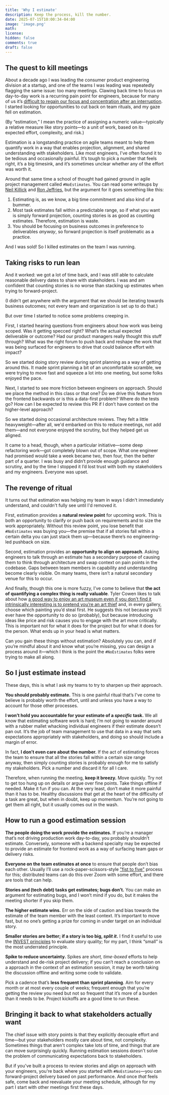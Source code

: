 ```yaml
---
title: 'Why I estimate'
description: Keep the process, kill the number.
date: 2025-07-15T10:00:34-04:00
image: 'image.png'
math:
license:
hidden: false
comments: true
draft: false
---
```


## The quest to kill meetings

About a decade ago I was leading the consumer product engineering division at a startup, and one of the teams I was leading was repeatedly flagging the same issue: too many meetings. Clawing back time to focus on day-to-day work is a recurring pain point for engineers, because for many of us it’s [difficult to regain our focus and concentration after an interruption](https://www.paulgraham.com/makersschedule.html). I started looking for opportunities to cut back on team rituals, and my gaze fell on estimation.

(By “estimation,” I mean the practice of assigning a numeric value—typically a relative measure like story points—to a unit of work, based on its expected effort, complexity, and risk.)

Estimation is a longstanding practice on agile teams meant to help them quantify work in a way that enables projection, alignment, and shared understanding with stakeholders. Like most engineers, I've often found it to be tedious and occasionally painful. It’s tough to pick a number that feels right, it’s a big timesink, and it’s sometimes unclear whether any of the effort was worth it.

Around that same time a school of thought had gained ground in agile project management called `#NoEstimates`. You can read some writeups by [Neil Killick](https://www.neilkillick.com/blog/noestimates-part-1-doing-scrum-without-estimates) and [Ron Jeffries](https://ronjeffries.com/xprog/articles/the-noestimates-movement/), but the argument for it goes something like this:

1. Estimating is, as we know, a big time commitment and also kind of a bummer.
2. Most task estimates fall within a predictable range, so if what you want is simply forward projection, counting stories is as good as counting estimates. Therefore, estimation is waste.
3. You should be focusing on business outcomes in preference to deliverables _anyway_, so forward projection is itself problematic as a practice.

And I was sold! So I killed estimates on the team I was running.

## Taking risks to run lean

And it worked: we got a lot of time back, and I was still able to calculate reasonable delivery dates to share with stakeholders. I was and am confident that counting stories is no worse than stacking up estimates when trying to forward-project.

(I didn’t get anywhere with the argument that we should be iterating towards business outcomes; not every team and organization is set up to do that.)

But over time I started to notice some problems creeping in.

First, I started hearing questions from engineers about how work was being scoped. Was it getting specced right? What’s the actual expected deliverable or outcome? Had our product managers really thought this stuff through? What was the right forum to push back and reshape the work that was being surfaced for engineers to drive that could balance effort with impact?

So we started doing story review during sprint planning as a way of getting around this. It made sprint planning a bit of an uncomfortable scramble, we were trying to move fast and squeeze a lot into one meeting, but some folks enjoyed the pace.

Next, I started to see more friction between engineers on approach. Should we place the method in this class or that one? Do we drive this feature from the frontend backwards or is this a data-first problem? Where do the tests go? How can I be expected to review this PR if I don’t have context on the higher-level approach?

So we started doing occasional architecture reviews. They felt a little heavyweight—after all, we'd embarked on this to reduce meetings, not add them—and not everyone enjoyed the scrutiny, but they helped get us aligned.

It came to a head, though, when a particular initiative—some deep refactoring work—got completely blown out of scope. What one engineer had promised would take a week became two, then four, then the better part of a quarter. I was busy and didn’t provide enough guidance and scrutiny, and by the time I stopped it I’d lost trust with both my stakeholders and my engineers. Everyone was upset.

## The revenge of ritual

It turns out that estimation was helping my team in ways I didn't immediately understand, and couldn't fully see until I'd removed it.

First, estimation provides a **natural review point** for upcoming work. This is both an opportunity to clarify or push back on requirements and to size the work appropriately. Without this review point, you lose benefit that `#NoEstimates` was buying you—the premise that if all stories fall within a certain delta you can just stack them up—because there’s no engineering-led pushback on size.

Second, estimation provides an **opportunity to align on approach**. Asking engineers to talk through an estimate has a secondary purpose of causing them to think through architecture and swap context on pain points in the codebase. Gaps between team members in capability and understanding become clearly visible. On many teams, there isn’t a natural secondary venue for this to occur.

And finally, though this one is more fuzzy, I’ve come to believe that **the act of quantifying a complex thing is really valuable**. Tyler Cowen likes to talk about how [a good way to enjoy an art museum even if you don't find it intrinsically interesting is to pretend you’re an art thief](http://www.artblog.net/post/2007/09/cowen/) and, in every gallery, choose which painting you’d steal first. He suggests this not because you’ll ever have the opportunity to do so (probably), but because introducing ideas like price and risk causes you to engage with the art more critically. This is important not for what it does for the project but for what it does for the person. What ends up in your head is what matters.

Can you gain these things without estimation? Absolutely you can, and if you’re mindful about it and know what you’re missing, you can design a process around it—which I think is the point the `#NoEstimates` folks were trying to make all along.

## So I just estimate instead

These days, this is what I ask my teams to try to sharpen up their approach.

**You should probably estimate.** This is one painful ritual that’s I've come to believe is probably worth the effort, until and unless you have a way to account for those other processes.

**I won’t hold you accountable for your estimate of a _specific_ task.** We all know that estimating software work is hard; I’m not going to wander around with a rubber mallet whacking individual engineers if their estimate doesn’t pan out. It’s the job of team management to use that data in a way that sets expectations appropriately with stakeholders, and doing so should include a margin of error.

In fact, **I don’t even care about the number.** If the act of estimating forces the team to ensure that all the stories fall within a certain size range anyway, then simply counting stories is probably enough for me to satisfy my stakeholders. Pick a number and discard it for all I care.

Therefore, when running the meeting, **keep it breezy.** Move quickly. Try not to get too hung up on details or argue over fine points. Take things offline if needed. Make it fun if you can. At the very least, don’t make it more painful than it has to be. Healthy discussions that get at the heart of the difficulty of a task are great, but when in doubt, keep up momentum. You’re not going to get them all right, but it usually comes out in the wash.

## How to run a good estimation session

**The people doing the work provide the estimates.** If you’re a manager that’s not driving production work day-to-day, you probably shouldn’t estimate. Conversely, someone with a backend specialty may be expected to provide an estimate for frontend work as a way of surfacing team gaps or delivery risks.

**Everyone on the team estimates at once** to ensure that people don’t bias each other. Usually I’ll use a rock-paper-scissors-style ["fist to five"](https://meetingnotes.com/blog/fist-to-five-voting) process for this; distributed teams can do this over Zoom with some effort, and there are tools that can help.

**Stories and (tech debt) tasks get estimates; bugs don’t.** You can make an argument for estimating bugs, and I won’t mind if you do, but it makes the meeting shorter if you skip them.

**The higher estimate wins.** Err on the side of caution and bias towards the estimate of the team member with the least context. It’s important to move fast, but no one’s getting a prize for coming in under target on an individual story.

**Smaller stories are better; if a story is too big, _split it_.** I find it useful to use the [INVEST principles](<https://en.wikipedia.org/wiki/INVEST_(mnemonic)>) to evaluate story quality; for my part, I think “small” is the most underrated principle.

**Spike to reduce uncertainty.** Spikes are _short, time-boxed_ efforts to help understand and de-risk project delivery; if you can’t reach a conclusion on a approach in the context of an estimation session, it may be worth taking the discussion offline and writing some code to validate.

Pick a cadence that’s **less frequent than sprint planning**. Aim for every month or at most every couple of weeks; frequent enough that you’re getting the review you need but not so frequent that it’s more of a burden than it needs to be. Project kickoffs are a good time to run these.

## Bringing it back to what stakeholders actually want

The chief issue with story points is that they explicitly decouple effort and time—but your stakeholders mostly care about time, not complexity. Sometimes things that aren't complex take lots of time, and things that are can move surprisingly quickly. Running estimation sessions doesn't solve the problem of communicating expectations back to stakeholders.

But if you've built a process to review stories and align on approach with your engineers, you're back where you started with `#NoEstimates`—you can forward-project delivery based on past performance. And once _that_ feels safe, come back and reevaluate your meeting schedule, although for my part I start with other meetings first these days.
